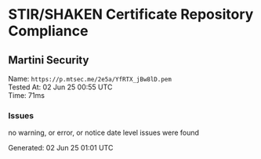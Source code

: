 # STIR/SHAKEN Certificate Repository Compliance

## Martini Security

Name: `https://p.mtsec.me/2e5a/YfRTX_jBw8lD.pem`\
Tested At: 02 Jun 25 00:55 UTC\
Time: 71ms

### Issues

no warning, or error, or notice date level issues were found

Generated: 02 Jun 25 01:01 UTC